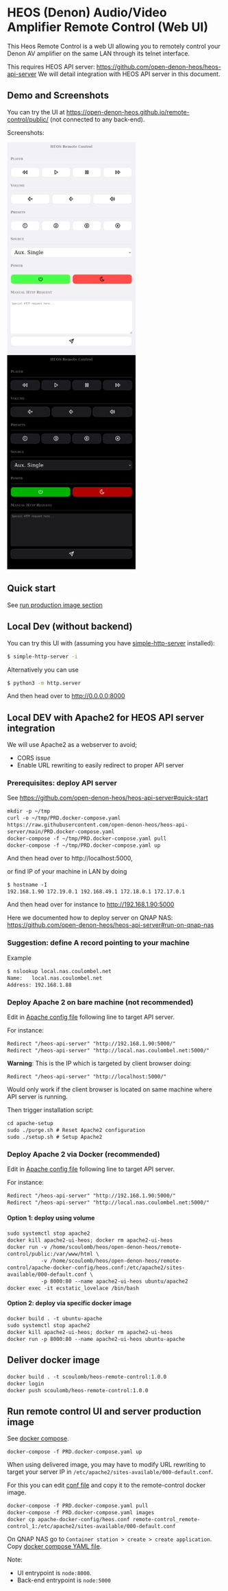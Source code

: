 # HEOS (Denon) Audio/Video Amplifier Remote Control (Web UI)

This Heos Remote Control is a web UI allowing you to remotely
control your Denon AV amplifier on the same LAN through its telnet
interface.

This requires HEOS API server: https://github.com/open-denon-heos/heos-api-server
We will detail integration with HEOS API server in this document.

## Demo and Screenshots

You can try the UI at https://open-denon-heos.github.io/remote-control/public/ (not
connected to any back-end).

Screenshots:

<img src="./screenshots/light_theme.png" alt="Screenshot of the light theme" title="Light Theme" width="300"/>

<img src="./screenshots/dark_theme.png" alt="Screenshot of the dark theme" title="Dark Theme" width="300"/>

## Quick start

See [run production image section](#run-remote-control-ui-and-server-production-image)

## Local Dev (without backend)

You can try this UI with (assuming you have [simple-http-server](https://github.com/TheWaWaR/simple-http-server) installed):

```sh
$ simple-http-server -i
```
Alternatively you can use

```sh
$ python3 -m http.server
```

And then head over to http://0.0.0.0:8000


##  Local DEV with Apache2 for HEOS API server integration

We will use Apache2 as a webserver to avoid;
- CORS issue
- Enable URL rewriting to easily redirect to proper API server


### Prerequisites: deploy API server

See https://github.com/open-denon-heos/heos-api-server#quick-start

```shell
mkdir -p ~/tmp
curl -o ~/tmp/PRD.docker-compose.yaml https://raw.githubusercontent.com/open-denon-heos/heos-api-server/main/PRD.docker-compose.yaml 
docker-compose -f ~/tmp/PRD.docker-compose.yaml pull 
docker-compose -f ~/tmp/PRD.docker-compose.yaml up
```

And then head over to http://localhost:5000, 

or find IP of your machine in LAN by doing

```shell
$ hostname -I
192.168.1.90 172.19.0.1 192.168.49.1 172.18.0.1 172.17.0.1 
```

And then head over for instance to http://192.168.1.90:5000

Here we documented how to deploy server on QNAP NAS: https://github.com/open-denon-heos/heos-api-server#run-on-qnap-nas

<!--
This prerequisite can also be filled by following [section](#run-remote-control-ui-and-server-production-image).
--> 

### Suggestion: define A record pointing to your machine

Example

````shell
$ nslookup local.nas.coulombel.net
Name:   local.nas.coulombel.net
Address: 192.168.1.88
````

### Deploy Apache 2 on bare machine (not recommended)

Edit in [Apache config file](./apache-setup/heos.conf) following line to target API server.

For instance:

```shell
Redirect "/heos-api-server" "http://192.168.1.90:5000/"
Redirect "/heos-api-server" "http://local.nas.coulombel.net:5000/"
```

**Warning**: This is the IP which is targeted by client browser doing:

```shell
Redirect "/heos-api-server" "http://localhost:5000/"
```

Would only work if the client browser is located on same machine where API server is running.

Then trigger installation script:

```shell
cd apache-setup
sudo ./purge.sh # Reset Apache2 configuration
sudo ./setup.sh # Setup Apache2
```

<!-- To ease Apache setup we could do sudo cp -R public /var/www/html/heos. --> 

<!-- About URL rewriting AND CORS issue
URL rewritting avoids CORS issue. However Apache is smarter than Python server as it does not block LAN private IP 192.168.1.x
For example to target the NAS :
const response = await fetch('http://192.168.1.88:5000/browse/play_previous', options); -> No CORS issue
const response = await fetch('http://local.nas.coulombel.net:5000/browse/play_previous', options); -> CORS issue
And machine:
const response = await fetch('http://192.168.1.90:5000/browse/play_previous', options); -> No CORS issue

So we could sed in JS file /heos-api-server by server URL.

Note rewriting and local IP will allow the request to leave browser but to decode response browser needs server to send CORS header
https://dev.to/matheusguimaraes/fast-way-to-enable-cors-in-flask-servers-42p0
https://stackoverflow.com/questions/25860304/how-do-i-set-response-headers-in-flask

Alternative to Apache is to use python server (sed in JS file /heos-api-server by server URL) and use Chrome extension for CORS issue:
https://chrome.google.com/webstore/detail/allow-cors-access-control/lhobafahddgcelffkeicbaginigeejlf


--> 

### Deploy Apache 2 via Docker (recommended)


Edit in [Apache config file](./apache-docker-config/heos.conf) following line to target API server.

For instance:

```shell
Redirect "/heos-api-server" "http://192.168.1.90:5000/"
Redirect "/heos-api-server" "http://local.nas.coulombel.net:5000/"
```

#### Option 1: deploy using volume

```shell
sudo systemctl stop apache2 
docker kill apache2-ui-heos; docker rm apache2-ui-heos
docker run -v /home/scoulomb/heos/open-denon-heos/remote-control/public:/var/www/html \
           -v /home/scoulomb/heos/open-denon-heos/remote-control/apache-docker-config/heos.conf:/etc/apache2/sites-available/000-default.conf \
           -p 8000:80 --name apache2-ui-heos ubuntu/apache2 
docker exec -it ecstatic_lovelace /bin/bash
```

#### Option 2: deploy via specific docker image

````shell
docker build . -t ubuntu-apache
sudo systemctl stop apache2 
docker kill apache2-ui-heos; docker rm apache2-ui-heos
docker run -p 8000:80 --name apache2-ui-heos ubuntu-apache 
````


## Deliver docker image 

````shell
docker build . -t scoulomb/heos-remote-control:1.0.0
docker login
docker push scoulomb/heos-remote-control:1.0.0
````

## Run remote control UI and server production image

See [docker compose](./PRD.docker-compose.yaml).

````shell
docker-compose -f PRD.docker-compose.yaml up
````

When using delivered image, you may have to modify URL rewriting to target your server IP in
`/etc/apache2/sites-available/000-default.conf`.

For this you can edit [conf file](./apache-docker-config/heos.conf) and copy it to the remote-control docker image.

```shell
docker-compose -f PRD.docker-compose.yaml pull
docker-compose -f PRD.docker-compose.yaml images
docker cp apache-docker-config/heos.conf remote-control_remote-control_1:/etc/apache2/sites-available/000-default.conf 
```

On QNAP NAS go to `Container station > create > create application`.
Copy [docker compose YAML file](PRD.docker-compose.yaml).

Note:
- UI entrypoint is `node:8000`.
- Back-end entrypoint is `node:5000`

<!-- all above tested and worked properly -->